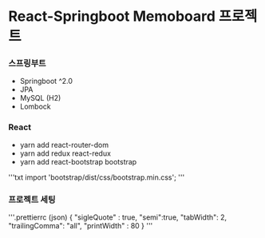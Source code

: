 # React-Springboot Memoboard 프로젝트

### 스프링부트

- Springboot ^2.0
- JPA
- MySQL (H2)
- Lombock

### React

- yarn add react-router-dom
- yarn add redux react-redux
- yarn add react-bootstrap bootstrap

'''txt
import 'bootstrap/dist/css/bootstrap.min.css';
'''

### 프로젝트 세팅

'''.prettierrc (json)
{
"sigleQuote" : true,
"semi":true,
"tabWidth": 2,
"trailingComma": "all",
"printWidth" : 80
}
'''
